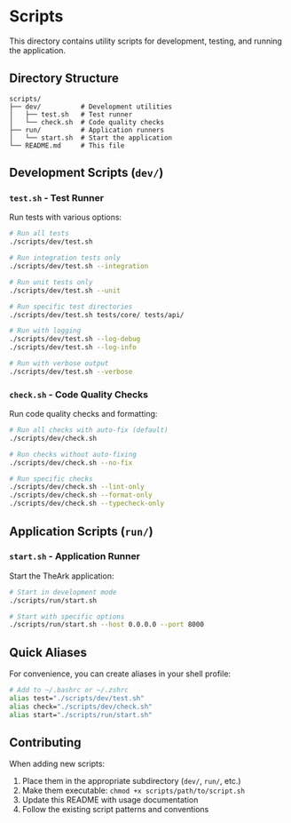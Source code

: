 # Scripts

This directory contains utility scripts for development, testing, and running the application.

## Directory Structure

```
scripts/
├── dev/          # Development utilities
│   ├── test.sh   # Test runner
│   └── check.sh  # Code quality checks
├── run/          # Application runners
│   └── start.sh  # Start the application
└── README.md     # This file
```

## Development Scripts (`dev/`)

### `test.sh` - Test Runner

Run tests with various options:

```bash
# Run all tests
./scripts/dev/test.sh

# Run integration tests only
./scripts/dev/test.sh --integration

# Run unit tests only
./scripts/dev/test.sh --unit

# Run specific test directories
./scripts/dev/test.sh tests/core/ tests/api/

# Run with logging
./scripts/dev/test.sh --log-debug
./scripts/dev/test.sh --log-info

# Run with verbose output
./scripts/dev/test.sh --verbose
```

### `check.sh` - Code Quality Checks

Run code quality checks and formatting:

```bash
# Run all checks with auto-fix (default)
./scripts/dev/check.sh

# Run checks without auto-fixing
./scripts/dev/check.sh --no-fix

# Run specific checks
./scripts/dev/check.sh --lint-only
./scripts/dev/check.sh --format-only
./scripts/dev/check.sh --typecheck-only
```

## Application Scripts (`run/`)

### `start.sh` - Application Runner

Start the TheArk application:

```bash
# Start in development mode
./scripts/run/start.sh

# Start with specific options
./scripts/run/start.sh --host 0.0.0.0 --port 8000
```

## Quick Aliases

For convenience, you can create aliases in your shell profile:

```bash
# Add to ~/.bashrc or ~/.zshrc
alias test="./scripts/dev/test.sh"
alias check="./scripts/dev/check.sh"
alias start="./scripts/run/start.sh"
```

## Contributing

When adding new scripts:

1. Place them in the appropriate subdirectory (`dev/`, `run/`, etc.)
2. Make them executable: `chmod +x scripts/path/to/script.sh`
3. Update this README with usage documentation
4. Follow the existing script patterns and conventions
